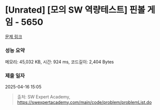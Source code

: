 # [Unrated] [모의 SW 역량테스트] 핀볼 게임 - 5650 

[문제 링크](https://swexpertacademy.com/main/code/problem/problemDetail.do?contestProbId=AWXRF8s6ezEDFAUo) 

### 성능 요약

메모리: 45,032 KB, 시간: 924 ms, 코드길이: 2,404 Bytes

### 제출 일자

2025-04-16 15:05



> 출처: SW Expert Academy, https://swexpertacademy.com/main/code/problem/problemList.do